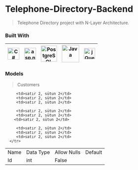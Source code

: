 # Telephone-Directory-Backend
> Telephone Directory project with N-Layer Architecture.

### Built With
|<img src="https://iconape.com/wp-content/files/rr/352323/svg/c-sharp-c-seeklogo.com.svg" alt="C#" width="38">| <img src="http://www.semihduran.com/wp-content/uploads/2014/12/asp_net.png" alt="asp.net" width="38"> |<img src="https://sanalkurs.net/uploads/tutorial/images/1483619423.png" alt="PostgreSQL" width="52">|<img src="https://miro.medium.com/max/610/1*-kLHasEkk2EK7aSQPlq8vA.png" alt="Java" width="56">|<img src="https://avatars.githubusercontent.com/u/61082709?s=400&v=4" alt="jQuery" width="36">
|---|---|---|---|---|
  
### Models
> Customers
 <table>
      <tr>
         <td>Name</td>
         <td>Data Type</td>
         <td>Allow Nulls</td> 
         <td>Default</td>
      </tr>
      <tr>
         <td>Id</td>
         <td>int</td>
         <td>False</td>
        
         <td>satır 2, sütun 2</td>
         <td>satır 2, sütun 2</td>
         <td>satır 2, sütun 2</td>
        
         <td>satır 2, sütun 2</td>
         <td>satır 2, sütun 2</td>
        <td>satır 2, sütun 2</td>
        
         <td>satır 2, sütun 2</td>
         <td>satır 2, sütun 2</td>
         <td>satır 2, sütun 2</td>
      </tr>
   </table>
